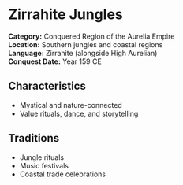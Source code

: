 # Zirrahite Jungles

**Category:** Conquered Region of the Aurelia Empire  
**Location:** Southern jungles and coastal regions  
**Language:** Zirrahite (alongside High Aurelian)  
**Conquest Date:** Year 159 CE  

## Characteristics
- Mystical and nature-connected  
- Value rituals, dance, and storytelling  

## Traditions
- Jungle rituals  
- Music festivals  
- Coastal trade celebrations
